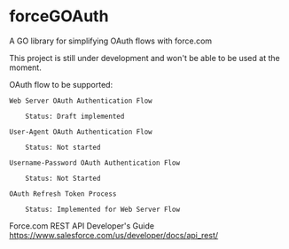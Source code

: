 forceGOAuth
===========

A GO library for simplifying OAuth flows with force.com

This project is still under development and won't be able to be used at the moment. 

OAuth flow to be supported:

	Web Server OAuth Authentication Flow

		Status: Draft implemented

	User-Agent OAuth Authentication Flow

		Status: Not started

	Username-Password OAuth Authentication Flow

		Status: Not Started

	OAuth Refresh Token Process

		Status: Implemented for Web Server Flow

Force.com REST API Developer's Guide
https://www.salesforce.com/us/developer/docs/api_rest/
